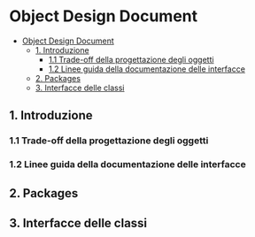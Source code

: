 # Object Design Document

<!-- TOC depthFrom:1 depthTo:6 withLinks:1 updateOnSave:1 orderedList:0 -->

- [Object Design Document](#object-design-document)
	- [1. Introduzione](#1-introduzione)
		- [1.1 Trade-off della progettazione degli oggetti](#11-trade-off-della-progettazione-degli-oggetti)
		- [1.2 Linee guida della documentazione delle interfacce](#12-linee-guida-della-documentazione-delle-interfacce)
	- [2. Packages](#2-packages)
	- [3. Interfacce delle classi](#3-interfacce-delle-classi)

<!-- /TOC -->

## 1. Introduzione
### 1.1 Trade-off della progettazione degli oggetti
### 1.2 Linee guida della documentazione delle interfacce
## 2. Packages
## 3. Interfacce delle classi
